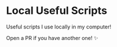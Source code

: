 # Local Useful Scripts

Useful scripts I use locally in my computer! 

Open a PR if you have another one! ✨

